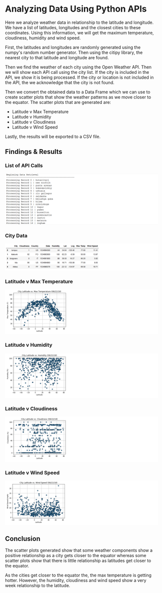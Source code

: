 # Analyzing Data Using Python APIs

Here we analyze weather data in relationship to the latitude and longitude. We have a list of latitudes, longitudes and the closest cities to these coordinates. Using this information, we will get the maximum temperature, cloudiness, humidity and wind speed.

First, the latitudes and longitudes are randomly generated using the numpy's random number generator. Then using the citipy library, the nearest city to that latitude and longitude are found.

Then we find the weather of each city using the Open Weather API. Then we will show each API call using the city list. If the city is included in the API, we show it is being processed. If the city or location is not included in the API, the we acknowledge that the city is not found.

Then we convert the obtained data to a Data Frame which we can use to create scatter plots that show the weather patterns as we move closer to the equator. The scatter plots that are generated are:
* Latitude v Max Temperature
* Latitude v Humidity
* Latitude v Cloudiness
* Latitude v Wind Speed

Lastly, the results will be exported to a CSV file.

## Findings & Results

### List of API Calls
![City_API_Retrieval_List](Images/City_API_Retrieval_List.png)

### City Data
![City_Data_Frame](Images/City_Data_Frame.png)

### Latitude v Max Temperature
![Latitude_V_Max_Temperature](Images/Latitude_Max_Temperature_Relationship.png)

### Latitude v Humidity
![Latitude_Fares_V_Humidity](Images/Latitude_Humidity_Relationship.png)

### Latitude v Cloudiness
![Latitude_Fares_V_Cloudiness](Images/Latitude_Cloudiness_Relationship.png)

### Latitude v Wind Speed
![Latitude_Fares_V_Wind_Speed](Images/Latitude_Wind_Speed_Relationship.png)

## Conclusion
The scatter plots generated show that some weather components show a positive relationship as a city gets closer to the equator whereas some scatter plots show that there is little relationship as latitudes get closer to the equator.

As the cities get closer to the equator the, the max temperature is getting hotter. However, the humidity, cloudiness and wind speed show a very week relationship to the latitude.